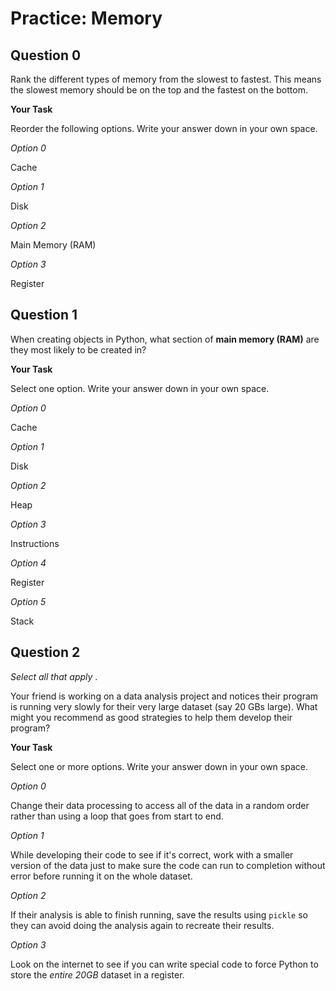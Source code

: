 # <i class="far fa-edit fa-fw"></i> Practice: Memory

## Question 0

Rank the different types of memory from the slowest to fastest. This means the slowest memory should be on the top and the fastest on the bottom.

**<i class="far fa-edit fa-fw"></i> Your Task**

Reorder the following options. Write your answer down in your own space.

_<i class="fas fa-list-ol fa-fw"></i> Option 0_

Cache

_<i class="fas fa-list-ol fa-fw"></i> Option 1_

Disk

_<i class="fas fa-list-ol fa-fw"></i> Option 2_

Main Memory (RAM)

_<i class="fas fa-list-ol fa-fw"></i> Option 3_

Register

## Question 1

When creating objects in Python, what section of **main memory (RAM)** are they most likely to be created in?

**<i class="far fa-edit fa-fw"></i> Your Task**

Select one option. Write your answer down in your own space.

_<i class="far fa-circle fa-fw"></i> Option 0_

Cache

_<i class="far fa-circle fa-fw"></i> Option 1_

Disk

_<i class="far fa-circle fa-fw"></i> Option 2_

Heap

_<i class="far fa-circle fa-fw"></i> Option 3_

Instructions

_<i class="far fa-circle fa-fw"></i> Option 4_

Register

_<i class="far fa-circle fa-fw"></i> Option 5_

Stack

## Question 2

_Select all that apply_ .

Your friend is working on a data analysis project and notices their program is running very slowly for their very large dataset (say 20 GBs large). What might you recommend as good strategies to help them develop their program?

**<i class="far fa-edit fa-fw"></i> Your Task**

Select one or more options. Write your answer down in your own space.

_<i class="far fa-square fa-fw"></i> Option 0_

Change their data processing to access all of the data in a random order rather than using a loop that goes from start to end.

_<i class="far fa-square fa-fw"></i> Option 1_

While developing their code to see if it's correct, work with a smaller version of the data just to make sure the code can run to completion without error before running it on the whole dataset.

_<i class="far fa-square fa-fw"></i> Option 2_

If their analysis is able to finish running, save the results using `pickle` so they can avoid doing the analysis again to recreate their results.

_<i class="far fa-square fa-fw"></i> Option 3_

Look on the internet to see if you can write special code to force Python to store the _entire 20GB_ dataset in a register.
